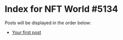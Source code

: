 # Index for NFT World #5134
Posts will be displayed in the order below:

- [Your first post](./001-first.md)

